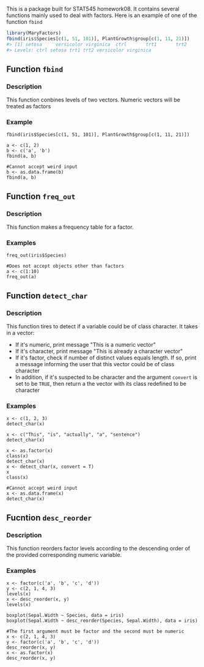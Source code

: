 <!-- README.md is generated from README.Rmd. Please edit that file -->
This is a package built for STAT545 homework08. It contains several functions mainly used to deal with factors. Here is an example of one of the function `fbind`

``` r
library(MaryFactors)
fbind(iris$Species[c(1, 51, 101)], PlantGrowth$group[c(1, 11, 21)])
#> [1] setosa     versicolor virginica  ctrl       trt1       trt2      
#> Levels: ctrl setosa trt1 trt2 versicolor virginica
```

Function `fbind`
----------------

### Description

This function conbines levels of two vectors. Numeric vectors will be treated as factors

### Example

    fbind(iris$Species[c(1, 51, 101)], PlantGrowth$group[c(1, 11, 21)])

    a <- c(1, 2)
    b <- c('a', 'b')
    fbind(a, b)

    #Cannot accept weird input
    b <- as.data.frame(b)
    fbind(a, b)

Function `freq_out`
-------------------

### Description

This function makes a frequency table for a factor.

### Examples

    freq_out(iris$Species)

    #Does not accept objects other than factors
    a <- c(1:10)
    freq_out(a)

Function `detect_char`
----------------------

### Description

This function tires to detect if a variable could be of class character. It takes in a vector:

-   If it's numeric, print message "This is a numeric vector"
-   If it's character, print message "This is already a character vector"
-   If it's factor, check if number of distinct values equals length. If so, print a message informing the user that this vector could be of class character
-   In addition, if it's suspected to be character and the argument `convert` is set to be `TRUE`, then return a the vector with its class redefined to be character

### Examples

    x <- c(1, 2, 3)
    detect_char(x)

    x <- c("This", "is", "actually", "a", "sentence")
    detect_char(x)

    x <- as.factor(x)
    class(x)
    detect_char(x)
    x <- detect_char(x, convert = T)
    x
    class(x)

    #Cannot accept weird input
    x <- as.data.frame(x)
    detect_char(x)

Fucntion `desc_reorder`
-----------------------

### Description

This function reorders factor levels according to the descending order of the provided corresponding numeric variable.

### Examples

    x <- factor(c('a', 'b', 'c', 'd'))
    y <- c(2, 1, 4, 3)
    levels(x)
    x <- desc_reorder(x, y)
    levels(x)

    boxplot(Sepal.Width ~ Species, data = iris)
    boxplot(Sepal.Width ~ desc_reorder(Species, Sepal.Width), data = iris)

    #The first argument must be factor and the second must be numeric
    x <- c(2, 1, 4, 3)
    y <- factor(c('a', 'b', 'c', 'd'))
    desc_reorder(x, y)
    x <- as.factor(x)
    desc_reorder(x, y)
